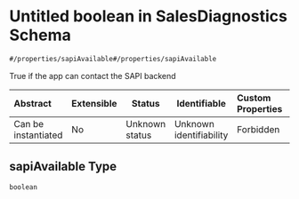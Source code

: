 # Untitled boolean in SalesDiagnostics Schema

```txt
#/properties/sapiAvailable#/properties/sapiAvailable
```

True if the app can contact the SAPI backend


| Abstract            | Extensible | Status         | Identifiable            | Custom Properties | Additional Properties | Access Restrictions | Defined In                                                                                                    |
| :------------------ | ---------- | -------------- | ----------------------- | :---------------- | --------------------- | ------------------- | ------------------------------------------------------------------------------------------------------------- |
| Can be instantiated | No         | Unknown status | Unknown identifiability | Forbidden         | Allowed               | none                | [sales-diagnostics.json\*](../../schema/proprietary-extensions/sales-diagnostics.json "open original schema") |

## sapiAvailable Type

`boolean`
